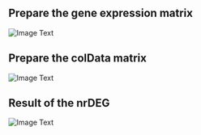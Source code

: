 ## Prepare the gene expression matrix
![Image Text](https://github.com/Alvis-Jiang/image_folder/blob/main/choose_gene_matrix.png)

## Prepare the colData matrix
![Image Text](https://github.com/Alvis-Jiang/image_folder/blob/main/colData.png)

## Result of the nrDEG
![Image Text](https://github.com/Alvis-Jiang/image_folder/blob/main/nrDEG.png)
